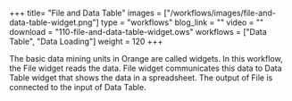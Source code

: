 +++
title= "File and Data Table"
images =  ["/workflows/images/file-and-data-table-widget.png"]
type = "workflows"
blog_link =  ""
video = ""
download = "110-file-and-data-table-widget.ows"
workflows = ["Data Table", "Data Loading"]
weight = 120
+++

The basic data mining units in Orange are called widgets. In this workflow, the File widget reads the data. File widget communicates this data to Data Table widget that shows the data in a spreadsheet. The output of File is connected to the input of Data Table.
